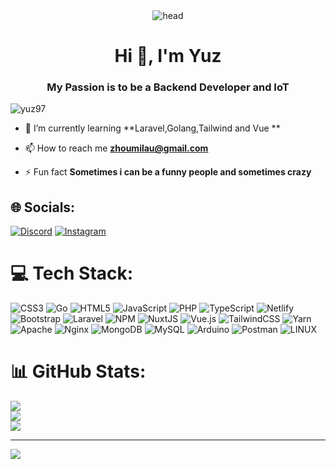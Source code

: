 
<center>
    <img src="https://raw.githubusercontent.com/amandewatnitrr/amandewatnitrr/main/header_.png" alt="head" >
</center>

<h1 align="center">Hi 👋, I'm Yuz</h1>
<h3 align="center">My Passion is to be a Backend Developer and IoT</h3>

<p align="left"> <img src="https://komarev.com/ghpvc/?username=yuz97&label=Profile%20views&color=0e75b6&style=flat" alt="yuz97" /> </p>

- 🌱 I’m currently learning **Laravel,Golang,Tailwind and Vue **

- 📫 How to reach me **zhoumilau@gmail.com**

- ⚡ Fun fact **Sometimes i can be a funny people and sometimes crazy**



## 🌐 Socials:
[![Discord](https://img.shields.io/badge/Discord-%237289DA.svg?logo=discord&logoColor=white)](https://discord.gg/Yuz_97#5791) [![Instagram](https://img.shields.io/badge/Instagram-%23E4405F.svg?logo=Instagram&logoColor=white)](https://instagram.com/_yuz97) 

# 💻 Tech Stack:
![CSS3](https://img.shields.io/badge/css3-%231572B6.svg?style=flat-square&logo=css3&logoColor=white) ![Go](https://img.shields.io/badge/go-%2300ADD8.svg?style=flat-square&logo=go&logoColor=white) ![HTML5](https://img.shields.io/badge/html5-%23E34F26.svg?style=flat-square&logo=html5&logoColor=white) ![JavaScript](https://img.shields.io/badge/javascript-%23323330.svg?style=flat-square&logo=javascript&logoColor=%23F7DF1E) ![PHP](https://img.shields.io/badge/php-%23777BB4.svg?style=flat-square&logo=php&logoColor=white) ![TypeScript](https://img.shields.io/badge/typescript-%23007ACC.svg?style=flat-square&logo=typescript&logoColor=white) ![Netlify](https://img.shields.io/badge/netlify-%23000000.svg?style=flat-square&logo=netlify&logoColor=#00C7B7) ![Bootstrap](https://img.shields.io/badge/bootstrap-%23563D7C.svg?style=flat-square&logo=bootstrap&logoColor=white) ![Laravel](https://img.shields.io/badge/laravel-%23FF2D20.svg?style=flat-square&logo=laravel&logoColor=white) ![NPM](https://img.shields.io/badge/NPM-%23000000.svg?style=flat-square&logo=npm&logoColor=white) ![NuxtJS](https://img.shields.io/badge/Nuxt-black?style=flat-square&logo=nuxt.js&logoColor=white) ![Vue.js](https://img.shields.io/badge/vuejs-%2335495e.svg?style=flat-square&logo=vuedotjs&logoColor=%234FC08D) ![TailwindCSS](https://img.shields.io/badge/tailwindcss-%2338B2AC.svg?style=flat-square&logo=tailwind-css&logoColor=white) ![Yarn](https://img.shields.io/badge/yarn-%232C8EBB.svg?style=flat-square&logo=yarn&logoColor=white) ![Apache](https://img.shields.io/badge/apache-%23D42029.svg?style=flat-square&logo=apache&logoColor=white) ![Nginx](https://img.shields.io/badge/nginx-%23009639.svg?style=flat-square&logo=nginx&logoColor=white) ![MongoDB](https://img.shields.io/badge/MongoDB-%234ea94b.svg?style=flat-square&logo=mongodb&logoColor=white) ![MySQL](https://img.shields.io/badge/mysql-%2300f.svg?style=flat-square&logo=mysql&logoColor=white) ![Arduino](https://img.shields.io/badge/-Arduino-00979D?style=flat-square&logo=Arduino&logoColor=white) ![Postman](https://img.shields.io/badge/Postman-FF6C37?style=flat-square&logo=postman&logoColor=white) ![LINUX](https://img.shields.io/badge/Linux-FCC624?style=flat-square&logo=linux&logoColor=black)
# 📊 GitHub Stats:
![](https://github-readme-stats.vercel.app/api?username=yuz97&theme=radical&hide_border=false&include_all_commits=false&count_private=false)<br/>
![](https://github-readme-streak-stats.herokuapp.com/?user=yuz97&theme=radical&hide_border=false)<br/>
![](https://github-readme-stats.vercel.app/api/top-langs/?username=yuz97&theme=radical&hide_border=false&include_all_commits=false&count_private=false&layout=compact)

---
[![](https://visitcount.itsvg.in/api?id=yuz97&icon=0&color=0)](https://visitcount.itsvg.in)

<!-- Proudly created with GPRM ( https://gprm.itsvg.in ) -->
